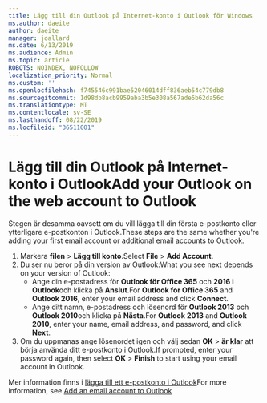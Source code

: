 ```yaml
---
title: Lägg till din Outlook på Internet-konto i Outlook för Windows
ms.author: daeite
author: daeite
manager: joallard
ms.date: 6/13/2019
ms.audience: Admin
ms.topic: article
ROBOTS: NOINDEX, NOFOLLOW
localization_priority: Normal
ms.custom: ''
ms.openlocfilehash: f745546c991bae52046014dff836aeb54c779db8
ms.sourcegitcommit: 1d98db8acb9959aba3b5e308a567ade6b62da56c
ms.translationtype: MT
ms.contentlocale: sv-SE
ms.lasthandoff: 08/22/2019
ms.locfileid: "36511001"
---
```

# <a name="add-your-outlook-on-the-web-account-to-outlook"></a><span data-ttu-id="9fabb-102">Lägg till din Outlook på Internet-konto i Outlook</span><span class="sxs-lookup"><span data-stu-id="9fabb-102">Add your Outlook on the web account to Outlook</span></span>

<span data-ttu-id="9fabb-103">Stegen är desamma oavsett om du vill lägga till din första e-postkonto eller ytterligare e-postkonton i Outlook.</span><span class="sxs-lookup"><span data-stu-id="9fabb-103">These steps are the same whether you're adding your first email account or additional email accounts to Outlook.</span></span>

1. <span data-ttu-id="9fabb-104">Markera **filen** > **Lägg till konto**.</span><span class="sxs-lookup"><span data-stu-id="9fabb-104">Select **File** > **Add Account**.</span></span>
1. <span data-ttu-id="9fabb-105">Du ser nu beror på din version av Outlook:</span><span class="sxs-lookup"><span data-stu-id="9fabb-105">What you see next depends on your version of Outlook:</span></span>
    - <span data-ttu-id="9fabb-106">Ange din e-postadress för **Outlook för Office 365** och **2016 i Outlook**och klicka på **Anslut**.</span><span class="sxs-lookup"><span data-stu-id="9fabb-106">For **Outlook for Office 365** and **Outlook 2016**, enter your email address and click **Connect**.</span></span>
    - <span data-ttu-id="9fabb-107">Ange ditt namn, e-postadress och lösenord för **Outlook 2013** och **Outlook 2010**och klicka på **Nästa**.</span><span class="sxs-lookup"><span data-stu-id="9fabb-107">For **Outlook 2013** and **Outlook 2010**, enter your name, email address, and password, and click **Next**.</span></span>
1. <span data-ttu-id="9fabb-108">Om du uppmanas ange lösenordet igen och välj sedan **OK** > **är klar** att börja använda ditt e-postkonto i Outlook.</span><span class="sxs-lookup"><span data-stu-id="9fabb-108">If prompted, enter your password again, then select **OK** > **Finish** to start using your email account in Outlook.</span></span>

<span data-ttu-id="9fabb-109">Mer information finns i [lägga till ett e-postkonto i Outlook](https://support.office.com/article/6e27792a-9267-4aa4-8bb6-c84ef146101b)</span><span class="sxs-lookup"><span data-stu-id="9fabb-109">For more information, see [Add an email account to Outlook](https://support.office.com/article/6e27792a-9267-4aa4-8bb6-c84ef146101b)</span></span>